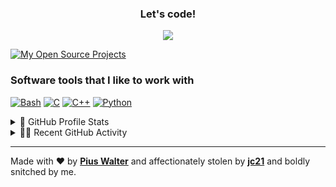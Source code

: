 <h3 align="center">
  Let's code!
</h3>
<!-- https://github.com/DenverCoder1/readme-typing-svg -->
<p align="center">
  <a href="#"><img src="https://readme-typing-svg.herokuapp.com?color=B06AF7FF&center=true&lines=MACHINE+LEARNING+DEVELOPER;EMBEDDED+SYSTEMS+ENGINEER;NETWORK+HOBBYIST" /></a>
</p>

<!-- https://github.com/badges/shields -->
<p align="left">
  <a href="https://github.com/dnzlr?tab=repositories"><img alt="My Open Source Projects" src="https://shields.io/badge/-My%20Open%20Source%20Projects-3d3d3d?style=for-the-badge" /></a>
</p>

### Software tools that I like to work with
<p>
<a href="https://github.com/search?q=user%3Adnzlr+Bash"><img alt="Bash" src="https://img.shields.io/badge/Bash-4EAA25?logo=gnu-bash&logoColor=white&style=for-the-badge"></a>
<a href="https://github.com/search?q=user%3Adnzlr+C"><img alt="C" src="https://img.shields.io/badge/C-239120?logo=c&logoColor=white&style=for-the-badge"></a>
<a href="https://github.com/search?q=user%3Adnzlr+C++"><img alt="C++" src="https://img.shields.io/badge/-c++-black?logo=c%2B%2B&style=for-the-badge"></a>
<a href="https://github.com/search?q=user%3Adnzlr+Python"><img alt="Python" src="https://img.shields.io/badge/Python-3776AB?logo=python&logoColor=white&style=for-the-badge"></a>

<!--
  
<a href="https://github.com/search?q=user%3Adnzlr+Python"><img alt="Python" src="https://img.shields.io/badge/Python-3776AB?logo=python&logoColor=white&style=for-the-badge"></a>
<a href="#"><img alt="NumPy" src="https://img.shields.io/badge/NumPy-013243?logo=numpy&logoColor=white&style=for-the-badge" /></a>
<a href="#"><img alt="pandas" src="https://img.shields.io/badge/pandas-150458?logo=pandas&logoColor=white&style=for-the-badge" /></a>
<a href="#"><img alt="TensorFlow" src="https://img.shields.io/badge/TensorFlow-FF6F00?logo=tensorflow&logoColor=white&style=for-the-badge" /></a>
<a href="#"><img alt="OpenCV" src="https://img.shields.io/badge/OpenCV-045837?logo=opencv&logoColor=white&style=for-the-badge" /></a>
  
<a href="#"><img alt="Docker" src="https://img.shields.io/badge/Docker-2496ED?logo=docker&logoColor=white&style=for-the-badge" /></a>
<a href="#"><img alt="Apache HTTP Server" src="https://img.shields.io/badge/Apache%20HTTP%20Server-D22128?logo=apache&logoColor=white&style=for-the-badge" /></a>
<a href="#"><img alt="NGINX" src ="https://img.shields.io/badge/NGINX-009639?logo=nginx&logoColor=white&style=for-the-badge" /></a>
<a href="#"><img alt="npm" src="https://img.shields.io/badge/npm-CB3837?logo=numpy&logoColor=white&style=for-the-badge" /></a>
<a href="#"><img alt="Let's Encrypt" src ="https://img.shields.io/badge/Let%27s%20Encrypt-003A70?logo=letsencrypt&logoColor=white&style=for-the-badge" /></a>
<a href="#"><img alt="MariaDB" src="https://img.shields.io/badge/MariaDB-003545?logo=mariadb&logoColor=white&style=for-the-badge" /></a>

<a href="https://github.com/search?q=user%3Apiuswalter+HTML5"><img alt="HTML5" src="https://img.shields.io/badge/HTML5-E34F26?logo=html5&logoColor=white&style=for-the-badge"></a>
<a href="https://github.com/search?q=user%3Apiuswalter+CSS3"><img alt="CSS3" src="https://img.shields.io/badge/CSS3-1572B6?logo=css3&logoColor=white&style=for-the-badge"></a>
<a href="https://github.com/search?q=user%3Adnzlr+JavaScript"><img alt="JavaScript" src="https://img.shields.io/badge/JavaScript-F7DF1E?logo=javascript&logoColor=black&style=for-the-badge"></a>

<a href="https://github.com/search?q=user%3Adnzlr+LaTeX"><img alt="LaTeX" src="https://img.shields.io/badge/LaTeX-008080?logo=latex&logoColor=white&style=for-the-badge"></a>
<a href="https://github.com/search?q=user%3Adnzlr+Markdown"><img alt="Markdown" src="https://img.shields.io/badge/Markdown-000000?logo=markdown&logoColor=white&style=for-the-badge"></a>

<a href="#"><img alt="VSCodium" src="https://img.shields.io/github/license/VSCodium/vscodium" /></a>
<a href="#"><img alt="Jupyter" src="https://img.shields.io/badge/Jupyter-F37626?logo=jupyter&logoColor=white&style=for-the-badge" /></a>
<a href="#"><img alt="Eclipse IDE" src="https://img.shields.io/badge/Eclipse%20IDE-2C2255?logo=eclipse-ide&logoColor=white&style=for-the-badge" /></a>

<a href="#"><img alt="Git" src="https://img.shields.io/badge/Git-F05032?logo=git&logoColor=white&style=for-the-badge" /></a>
<a href="#"><img alt="Gitea" src="https://img.shields.io/badge/Gitea-609926?logo=gitea&logoColor=white&style=for-the-badge" /></a>
<a href="#"><img alt="Stack Overflow" src="https://img.shields.io/badge/-Stack%20Overflow-F58025?logo=stack-overflow&logoColor=white&style=for-the-badge" /></a>
<a href="#"><img alt="GitHub" src="https://img.shields.io/badge/GitHub-181717?logo=github&logoColor=white&style=for-the-badge" /></a>
 
-->
<!-- https://github.com/anuraghazra/github-readme-stats -->
<details>
<summary>📶 GitHub Profile Stats</summary>
<a href="#"><img alt="My GitHub stats" src="https://github-readme-stats.vercel.app/api/?username=dnzlr&show_icons=true&count_private=true&theme=react&hide_border=true&bg_color=3d3d3d&title_color=B06AF7&icon_color=B06AF7" height="192px" /></a>
</details> 

<!-- https://github.com/ashutosh00710/github-readme-activity-graph -->
<details> 
<summary>👨‍💻 Recent GitHub Activity</summary>
<a href="#"><img avlt="My recent GitHub activity" src="https://activity-graph.herokuapp.com/graph?username=dnzlr&bg_color=3d3d3d&color=B06AF7&line=B06AF7&point=ffffff&hide_border=true&area_color=B06AF7&area=true" /></a>
<br />
</details> 

---

Made with ❤️ by **[Pius Walter](https://github.com/piuswalter)** and affectionately stolen by **[jc21](https://github.com/jc21)** and boldly snitched by me.

